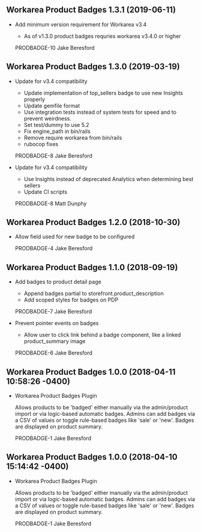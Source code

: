 Workarea Product Badges 1.3.1 (2019-06-11)
--------------------------------------------------------------------------------

*   Add minimum version requirement for Workarea v3.4

    * As of v1.3.0 product badges requries workarea v3.4.0 or higher

    PRODBADGE-10
    Jake Beresford



Workarea Product Badges 1.3.0 (2019-03-19)
--------------------------------------------------------------------------------

*   Update for v3.4 compatibility

    * Update implementation of top_sellers badge to use new Insights properly
    * Update gemfile format
    * Use integration tests instead of system tests for speed and to prevent weirdness.
    * Set test/dummy to use 5.2
    * Fix engine_path in bin/rails
    * Remove require workarea from bin/rails
    * rubocop fixes

    PRODBADGE-8
    Jake Beresford

*   Update for v3.4 compatibility

    * Use Insights instead of deprecated Analytics when determining best sellers
    * Update CI scripts

    PRODBADGE-8
    Matt Dunphy



Workarea Product Badges 1.2.0 (2018-10-30)
--------------------------------------------------------------------------------

*   Allow field used for new badge to be configured

    PRODBADGE-4
    Jake Beresford



Workarea Product Badges 1.1.0 (2018-09-19)
--------------------------------------------------------------------------------

*   Add badges to product detail page

    * Append badges partial to storefront.product_description
    * Add scoped styles for badges on PDP

    PRODBADGE-7
    Jake Beresford

*   Prevent pointer events on badges

    * Allow user to click link behind a badge component, like a linked product_summary image

    PRODBADGE-6
    Jake Beresford



Workarea Product Badges 1.0.0 (2018-04-11 10:58:26 -0400)
--------------------------------------------------------------------------------

*   Workarea Product Badges Plugin

    Allows products to be 'badged' either manually via the admin/product import or
    via logic-based automatic badges.  Admins can add badges via a CSV of
    values or toggle rule-based badges like 'sale' or 'new'.  Badges are
    displayed on product summary.

    PRODBADGE-1
    Jake Beresford


Workarea Product Badges 1.0.0 (2018-04-10 15:14:42 -0400)
--------------------------------------------------------------------------------

*   Workarea Product Badges Plugin

    Allows products to be 'badged' either manually via the admin/product import or
    via logic-based automatic badges.  Admins can add badges via a CSV of
    values or toggle rule-based badges like 'sale' or 'new'.  Badges are
    displayed on product summary.

    PRODBADGE-1
    Jake Beresford

